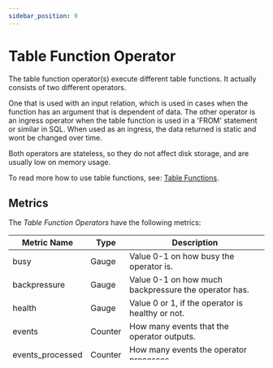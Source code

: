 ```yaml
---
sidebar_position: 9
---
```


# Table Function Operator

The table function operator(s) execute different table functions.
It actually consists of two different operators.

One that is used with an input relation, which is used in cases when the function has an argument that is dependent of data.
The other operator is an ingress operator when the table function is used in a 'FROM' statement or similar in SQL.
When used as an ingress, the data returned is static and wont be changed over time.

Both operators are stateless, so they do not affect disk storage, and are usually low on memory usage.

To read more how to use table functions, see: [Table Functions](/docs/expressions/tablefunctions).

## Metrics

The *Table Function Operators* have the following metrics:

| Metric Name       | Type      | Description                                           |
| ----------------- | --------- | ----------------------------------------------------- |
| busy              | Gauge     | Value 0-1 on how busy the operator is.                |
| backpressure      | Gauge     | Value 0-1 on how much backpressure the operator has.  |
| health            | Gauge     | Value 0 or 1, if the operator is healthy or not.      |
| events            | Counter   | How many events that the operator outputs.            |
| events_processed  | Counter   | How many events the operator processes.               |

:::info

At this point, a table function operator will never be unhealthy.

:::